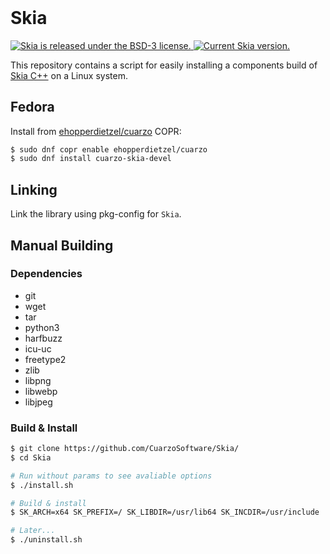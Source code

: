 
<h1 style="margin-top:0px;padding-top:0px">Skia</h1>

<p align="left">
  <a href="https://github.com/CuarzoSoftware/Skia/blob/main/LICENSE">
    <img src="https://img.shields.io/badge/license-BSD--3-blue.svg" alt="Skia is released under the BSD-3 license." />
  </a>
  <a href="https://github.com/CuarzoSoftware/Skia">
    <img src="https://img.shields.io/badge/version-0.38.2-brightgreen" alt="Current Skia version." />
  </a>
</p>

This repository contains a script for easily installing a components build of [Skia C++](https://github.com/google/skia) on a Linux system.

## Fedora

Install from [ehopperdietzel/cuarzo](https://copr.fedorainfracloud.org/coprs/ehopperdietzel/cuarzo/) COPR:

```bash
$ sudo dnf copr enable ehopperdietzel/cuarzo
$ sudo dnf install cuarzo-skia-devel
```

## Linking

Link the library using pkg-config for `Skia`.

## Manual Building

### Dependencies

- git 
- wget 
- tar 
- python3
- harfbuzz
- icu-uc
- freetype2
- zlib
- libpng
- libwebp
- libjpeg

### Build & Install

```bash
$ git clone https://github.com/CuarzoSoftware/Skia/
$ cd Skia

# Run without params to see avaliable options
$ ./install.sh

# Build & install
$ SK_ARCH=x64 SK_PREFIX=/ SK_LIBDIR=/usr/lib64 SK_INCDIR=/usr/include ./install.sh

# Later...
$ ./uninstall.sh
```
